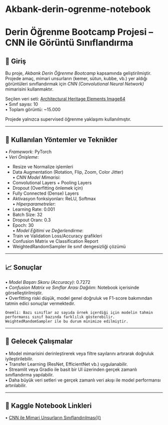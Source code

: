 # Akbank-derin-ogrenme-notebook

# Derin Öğrenme Bootcamp Projesi – CNN ile Görüntü Sınıflandırma

## 📌 Giriş
Bu proje, *Akbank Derin Öğrenme Bootcamp* kapsamında geliştirilmiştir. Projede amaç, mimari unsurların (kemer, sütun, kubbe, vb.) yer aldığı görüntüleri sınıflandırmak için *CNN (Convolutional Neural Network)* mimarisini kullanmaktır.  

Seçilen veri seti: [Architectural Heritage Elements Image64](https://www.kaggle.com/datasets/xhlulu/archi-heritage-elements)  
•⁠  ⁠Sınıf sayısı: 10  
•⁠  ⁠Toplam görüntü: ~15.000  

Projede yalnızca supervised öğrenme yaklaşımı kullanılmıştır.

---

## 🧰 Kullanılan Yöntemler ve Teknikler

•⁠  ⁠*Framework*: PyTorch  
•⁠  ⁠*Veri Önişleme*:  
  - Resize ve Normalize işlemleri  
  - Data Augmentation (Rotation, Flip, Zoom, Color Jitter)  
•⁠  ⁠*CNN Model Mimarisi*:  
  - Convolutional Layers + Pooling Layers  
  - Dropout (Overfitting önlemek için)  
  - Fully Connected (Dense) Layers  
  - Aktivasyon fonksiyonları: ReLU, Softmax  
•⁠  ⁠*Hiperparametreler*:  
  - Learning Rate: 0.001  
  - Batch Size: 32  
  - Dropout Oranı: 0.3  
  - Epoch: 30  
•⁠  ⁠*Model Eğitimi ve Değerlendirme*:  
  - Train ve Validation Loss/Accuracy grafikleri  
  - Confusion Matrix ve Classification Report  
  - WeightedRandomSampler ile sınıf dengesizliği çözümü  

---

## 📈 Sonuçlar

•⁠  ⁠*Model Başarı Skoru (Accuracy)*: 0.7272  
•⁠  ⁠*Confusion Matrix ve Sınıflar Arası Dağılım*: Notebook içerisinde görselleştirilmiştir.  
•⁠  ⁠Overfitting riski düşük, model genel doğruluk ve F1-score bakımından tatmin edici sonuçlar vermektedir.  

	⁠Önemli: Bazı sınıflar az sayıda örnek içerdiği için modelin tahmin performansı sınıf bazında farklılık gösterebilir. WeightedRandomSampler ile bu durum minimize edilmiştir.

---

## 🔧 Gelecek Çalışmalar

•⁠  ⁠Model mimarisini derinleştirerek veya filtre sayılarını artırarak doğruluk iyileştirilebilir.  
•⁠  ⁠Transfer Learning (ResNet, EfficientNet vb.) uygulanabilir.  
•⁠  ⁠Streamlit veya Gradio ile basit bir UI üzerinden gerçek zamanlı sınıflandırma yapılabilir.  
•⁠  ⁠Daha büyük veri setleri ve gerçek zamanlı veri akışı ile model performansı artırılabilir.  

---

## 🔗 Kaggle Notebook Linkleri

•⁠  ⁠[CNN ile Mimari Unsurların Sınıflandırılması]([)]([)](https://www.kaggle.com/code/ecelarakiltan/akbank-derin-ogrenme-notebook)
